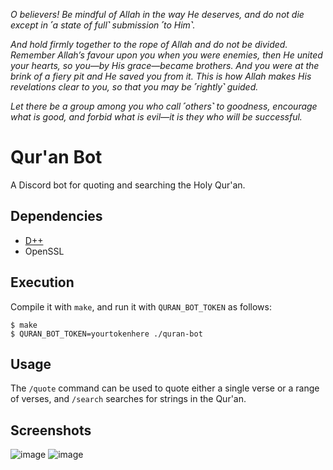 *O believers! Be mindful of Allah in the way He deserves, and do not die except in ˹a state of full˺ submission ˹to Him˺.*

*And hold firmly together to the rope of Allah and do not be divided. Remember Allah’s favour upon you when you were enemies, then He united your hearts, so you—by His grace—became brothers. And you were at the brink of a fiery pit and He saved you from it. This is how Allah makes His revelations clear to you, so that you may be ˹rightly˺ guided.*

*Let there be a group among you who call ˹others˺ to goodness, encourage what is good, and forbid what is evil—it is they who will be successful.*

# Qur'an Bot
A Discord bot for quoting and searching the Holy Qur'an.

## Dependencies
- [D++](https://dpp.dev/)
- OpenSSL

## Execution
Compile it with `make`, and run it with `QURAN_BOT_TOKEN` as follows:
```
$ make
$ QURAN_BOT_TOKEN=yourtokenhere ./quran-bot
```

## Usage
The `/quote` command can be used to quote either a single verse or a range of verses, and `/search` searches for strings in the Qur'an.

## Screenshots
![image](https://github.com/user-attachments/assets/d21d7c3e-fe9e-4be7-a009-31136302da19)
![image](https://github.com/user-attachments/assets/f7b6c11f-7366-4a02-a8f7-bf99aeda3db8)


